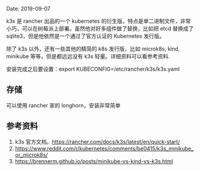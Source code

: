 Date: 2019-09-07

k3s 是 rancher 出品的一个 kubernetes 的衍生版，特点是单二进制文件，非常小巧，可以在树莓派上部署。虽然他对好多组件做了替换，比如把 etcd 替换成了 sqlite3，但是他依然是一个通过了官方认证的 Kubernetes 发行版。

除了 k3s 以外，还有一些其他的精简的 k8s 发行版，比如 microk8s, kind, minikube 等等，但是都远远没有 k3s 轻量。详细资料可以看参考资料.

安装完成之后要设置：export KUBECONFIG=/etc/rancher/k3s/k3s.yaml

## 存储

可以使用 rancher 家的 longhorn，安装非常简单

## 参考资料

1. k3s 官方文档。https://rancher.com/docs/k3s/latest/en/quick-start/
2. https://www.reddit.com/r/kubernetes/comments/be0415/k3s_minikube_or_microk8s/
3. https://brennerm.github.io/posts/minikube-vs-kind-vs-k3s.html